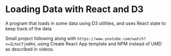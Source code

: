 # Loading Data with React and D3

A program that loads in some data using D3 utilities, and uses React state to keep track of the data

Small project following along with `https://www.youtube.com/watch?v=2LhoCfjm8R4`, using Create React App template and NPM instead of UMD as described in videos.

